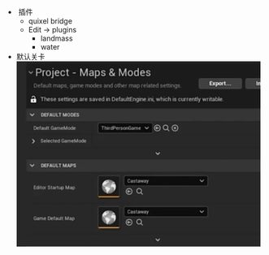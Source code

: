 *  插件
    - quixel bridge
    - Edit -> plugins
        - landmass
        - water
* 默认关卡
    ![alt](./img/default_level.png "默认关卡") 